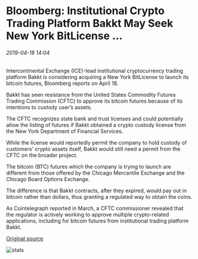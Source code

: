 # Bloomberg: Institutional Crypto Trading Platform Bakkt May Seek New York BitLicense ...

###### 2019-04-18 14:04

Intercontinental Exchange (ICE)-lead institutional cryptocurrency trading platform Bakkt is considering acquiring a New York BitLicense to launch its bitcoin futures, Bloomberg reports on April 18.

Bakkt has seen resistance from the United States Commodity Futures Trading Commission (CFTC) to approve its bitcoin futures because of its intentions to custody user’s assets.

The CFTC recognizes state bank and trust licenses and could potentially allow the listing of futures if Bakkt obtained a crypto custody license from the New York Department of Financial Services.

While the license would reportedly permit the company to hold custody of customers’ crypto assets itself, Bakkt would still need a permit from the CFTC on the broader project.

The bitcoin (BTC) futures which the company is trying to launch are different from those offered by the Chicago Mercantile Exchange and the Chicago Board Options Exchange.

The difference is that Bakkt contracts, after they expired, would pay out in bitcoin rather than dollars, thus granting a regulated way to obtain the coins.

As Cointelegraph reported in March, a CFTC commissioner revealed that the regulator is actively working to approve multiple crypto-related applications, including for bitcoin futures from institutional trading platform Bakkt.

[Original source](https://cointelegraph.com/news/bloomberg-institutional-crypto-trading-platform-bakkt-may-seek-new-york-bitlicense)

![stats](https://c.statcounter.com/11760860/0/a89fa40b/1/ "stats")